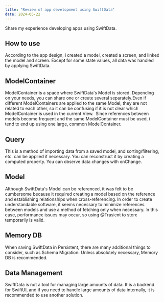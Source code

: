 ```yaml
---
title: "Review of app development using SwiftData"
date: 2024-05-22
---
```


Share my experience developing apps using SwiftData.
​
## How to use
According to the app design, i created a model, created a screen, and linked the model and screen.
Except for some state values, all data was handled by applying SwiftData.
​
## ModelContainer
ModelContainer is a space where SwiftData's Model is stored. Depending on your needs, you can share one or create several separately.
​
Even if different ModelContainers are applied to the same Model, they are not related to each other, so it can be confusing if it is not clear which ModelContainer is used in the current View.
​
Since references between models become frequent and the same ModelContainer must be used, i tend to end up using one large, common ModelContainer.
​
## Query
This is a method of importing data from a saved model, and sorting/filtering, etc. can be applied if necessary.
You can reconstruct it by creating a computed property.
You can observe data changes with onChange.
​
## Model
Although SwiftData's Model can be referenced, it was felt to be cumbersome because it required creating a model based on the reference and establishing relationships when cross-referencing.
In order to create understandable software, it seems necessary to minimize references between models and use a method of fetching only when necessary.
In this case, performance issues may occur, so using @Trasient to store temporarily is valid.
​
## Memory DB
When saving SwiftData in Persistent, there are many additional things to consider, such as Schema Migration. Unless absolutely necessary, Memory DB is recommended.
​
## Data Management
SwiftData is not a tool for managing large amounts of data. It is a backend for SwiftUI, and if you need to handle large amounts of data internally, it is recommended to use another solution.
